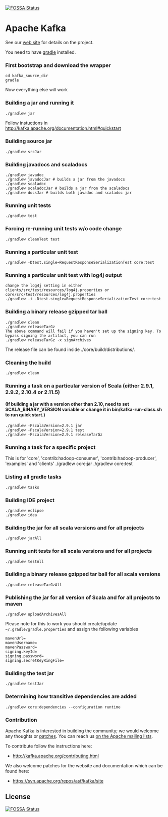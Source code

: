 [![FOSSA Status](https://app.fossa.io/api/projects/git%2Bgithub.com%2Fcloudera%2Fkafka.svg?type=shield)](https://app.fossa.io/projects/git%2Bgithub.com%2Fcloudera%2Fkafka?ref=badge_shield)

Apache Kafka
=================
See our [web site](http://kafka.apache.org) for details on the project.

You need to have [gradle](http://www.gradle.org/installation) installed.

### First bootstrap and download the wrapper ###
    cd kafka_source_dir
    gradle

Now everything else will work

### Building a jar and running it ###
    ./gradlew jar  

Follow instuctions in http://kafka.apache.org/documentation.html#quickstart

### Building source jar ###
    ./gradlew srcJar

### Building javadocs and scaladocs ###
    ./gradlew javadoc
    ./gradlew javadocJar # builds a jar from the javadocs
    ./gradlew scaladoc
    ./gradlew scaladocJar # builds a jar from the scaladocs
    ./gradlew docsJar # builds both javadoc and scaladoc jar

### Running unit tests ###
    ./gradlew test

### Forcing re-running unit tests w/o code change ###
    ./gradlew cleanTest test

### Running a particular unit test ###
    ./gradlew -Dtest.single=RequestResponseSerializationTest core:test

### Running a particular unit test with log4j output ###
    change the log4j setting in either clients/src/test/resources/log4j.properties or core/src/test/resources/log4j.properties
    ./gradlew -i -Dtest.single=RequestResponseSerializationTest core:test

### Building a binary release gzipped tar ball ###
    ./gradlew clean
    ./gradlew releaseTarGz  
    The above command will fail if you haven't set up the signing key. To bypass signing the artifact, you can run
    ./gradlew releaseTarGz -x signArchives

The release file can be found inside ./core/build/distributions/.

### Cleaning the build ###
    ./gradlew clean

### Running a task on a particular version of Scala (either 2.9.1, 2.9.2, 2.10.4 or 2.11.5) ###
#### (If building a jar with a version other than 2.10, need to set SCALA_BINARY_VERSION variable or change it in bin/kafka-run-class.sh to run quick start.) ####
    ./gradlew -PscalaVersion=2.9.1 jar
    ./gradlew -PscalaVersion=2.9.1 test
    ./gradlew -PscalaVersion=2.9.1 releaseTarGz

### Running a task for a specific project ###
This is for 'core', 'contrib:hadoop-consumer', 'contrib:hadoop-producer', 'examples' and 'clients'
    ./gradlew core:jar
    ./gradlew core:test

### Listing all gradle tasks ###
    ./gradlew tasks

### Building IDE project ####
    ./gradlew eclipse
    ./gradlew idea

### Building the jar for all scala versions and for all projects ###
    ./gradlew jarAll

### Running unit tests for all scala versions and for all projects ###
    ./gradlew testAll

### Building a binary release gzipped tar ball for all scala versions ###
    ./gradlew releaseTarGzAll

### Publishing the jar for all version of Scala and for all projects to maven ###
    ./gradlew uploadArchivesAll

Please note for this to work you should create/update `~/.gradle/gradle.properties` and assign the following variables

    mavenUrl=
    mavenUsername=
    mavenPassword=
    signing.keyId=
    signing.password=
    signing.secretKeyRingFile=

### Building the test jar ###
    ./gradlew testJar

### Determining how transitive dependencies are added ###
    ./gradlew core:dependencies --configuration runtime

### Contribution ###

Apache Kafka is interested in building the community; we would welcome any thoughts or [patches](https://issues.apache.org/jira/browse/KAFKA). You can reach us [on the Apache mailing lists](http://kafka.apache.org/contact.html).

To contribute follow the instructions here:
 * http://kafka.apache.org/contributing.html

We also welcome patches for the website and documentation which can be found here:
 * https://svn.apache.org/repos/asf/kafka/site


## License
[![FOSSA Status](https://app.fossa.io/api/projects/git%2Bgithub.com%2Fcloudera%2Fkafka.svg?type=large)](https://app.fossa.io/projects/git%2Bgithub.com%2Fcloudera%2Fkafka?ref=badge_large)